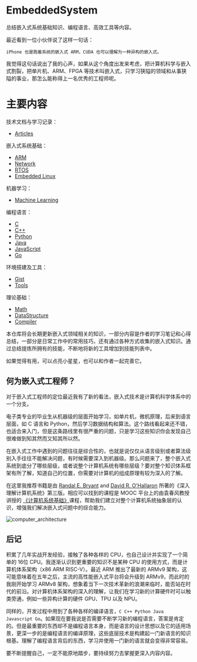 # EmbeddedSystem

总结嵌入式系统基础知识、编程语言、高效工具等内容。

最近看到一位小伙伴说了这样一句话：

`iPhone 也是跑着系统的嵌入式 ARM，CUDA 也可以理解为一种异构的嵌入式。` 

我觉得这句话说出了我的心声，如果从这个角度出发来考虑，把计算机科学与嵌入式割裂，把单片机、ARM、FPGA 等技术叫嵌入式，只学习狭隘的领域和从事狭隘的事业，那怎么能称得上一名优秀的工程师呢。

# 主要内容

技术文档与学习记录：

- [Articles](Articles/)

嵌入式系统基础：

- [ARM](Arm/)
- [Network](Network/)
- [RTOS](RTOS/)
- [Embedded Linux](Linux/)

机器学习：

- [Machine Learning](MachineLearning/)

编程语言：

- [C](C/)
- [C++](C++/)
- [Python](Python/)
- [Java](Java/)
- [JavaScript](JavaScript/)
- [Go](Go/)

环境搭建及工具：

- [Gist](Gist/) 
- [Tools](Tools/) 

理论基础：

- [Math](Math/)
- [DataStructure](DataStructure/)
- [Compiler](Compiler/)

本仓库将会长期更新嵌入式领域相关的知识，一部分内容是作者的学习笔记和心得总结，一部分是日常工作中的常用技巧，还有通过各种方式收集的嵌入式知识。通过总结提炼所拥有的技能，不断地将新的工具增加到技能列表中。

如果觉得有用，可以点亮小星星，也可以和作者一起完善它。

## 何为嵌入式工程师？

对于嵌入式工程师的定位最近我有了新的看法，嵌入式技术是计算机科学体系中的一个分支。

电子类专业的毕业生从机器级的层面开始学习，如单片机，微机原理，后来到语言层面，如 C 语言和 Python，然后学习数据结构和算法。这个路线看起来还不错，也适合来入门，但是这条路线里有很严重的问题，只是学习这些知识你会发现自己很难做到知其然而又知其所以然。

在嵌入式工作中遇到的问题往往是综合性的，也就是说仅仅从语言级别或者算法级别入手往往不能解决问题，有时候需要深入到机器级。那么问题来了，整个嵌入式系统到底分了哪些层级，或者说整个计算机系统有哪些层级？要对整个知识体系框架有所了解，知道自己的位置，你需要对计算机的组成原理有较为深入的了解。

在这里我推荐书籍是由 [Randal E. Bryant](http://www.cs.cmu.edu/~bryant) and [David R. O'Hallaron](http://www.cs.cmu.edu/~droh) 所著的《深入理解计算机系统》第三版。相应可以找到的课程是 MOOC 平台上的由袁春风教授讲授的 [《计算机系统基础》](https://www.icourse163.org/course/NJU-1001625001)课程，帮助我们建立对整个计算机系统抽象层的认识，增强我们解决嵌入式问题中的综合能力。

![computer_architecture](Articles/figures/architecture.png)

## 后记

积累了几年实战开发经验，接触了各种各样的 CPU，也自己设计并实现了一个简单的 16位 CPU。我逐渐认识到更重要的知识不是某种 CPU 的使用方式，而是计算机体系架构（x86 ARM RISC-V）。最近 ARM 推出了最新的 ARMv9 架构，这可能意味着在五年之后，主流的高性能嵌入式平台将会升级到 ARMv9，而此时的我刚开始学习 ARMv8 架构，想象着当下一次技术革新的浪潮来临时，能否站在时代的前沿。对计算机体系架构的深入的理解，让我们在学习新的计算硬件时可以触类旁通，例如一些异构计算的硬件 GPU、TPU 以及 NPU。

同样的，开发过程中用到了各种各样的编译语言，`C C++ Python Java Javascript Go`。如果现在要我说是否需要不断学习新的编程语言，答案是肯定的。但是最重要的东西却不是编程语言本身，而是语言的设计思想以及它的适用场景，更深一步的是编程语言的编译原理，这些底层技术是构建起一门新语言的知识根基。理解了编程语言背后的东西，学习并使用一门新的语言就会变得非常容易。

要不断提醒自己，一定不能原地踏步，要持续努力去掌握更深入内容内容。
